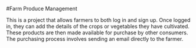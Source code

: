#Farm Produce Management

This is a project that allows farmers to both log in and sign up. Once logged in, they can add the details of the crops or vegetables they have cultivated.
These products are then made available for purchase by other consumers. The purchasing process involves sending an email directly to the farmer.
